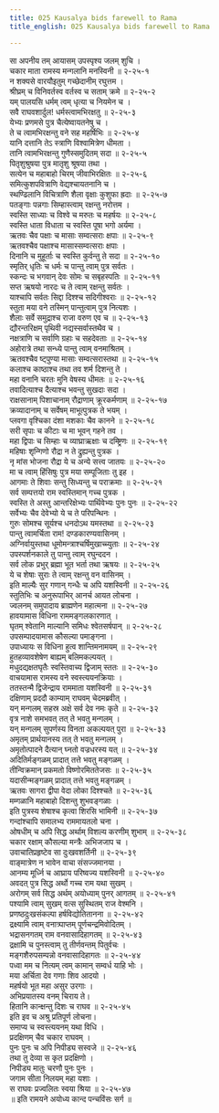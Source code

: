 ```yaml
---
title: 025 Kausalya bids farewell to Rama
title_english: 025 Kausalya bids farewell to Rama

---
```


<div class="audioEmbed"  caption="श्रीराम-हरिसीताराममूर्ति-घनपाठिभ्यां वचनम्" src="https://archive.org/download/Ramayana-recitation-Sriram-harisItArAmamUrti-Ghanapaati-v2/Kanda_2/Kanda_2_AYK-025-Kousalya_Ashirvachanam.mp3"></div>

सा अपनीय तम् आयासम् उपस्पृश्य जलम् शुचि ।  
चकार माता रामस्य मन्गलानि मनस्विनी ॥ २-२५-१  
न शक्यसे वारयौइतुम् गच्छेदानीम् रघुत्तम ।  
श्रीघ्रम् च विनिवर्तस्व वर्तस्व च सताम् क्रमे ॥ २-२५-२  
यम् पालयसि धर्मम् त्वम् धृत्या च नियमेन च ।  
सवै राघवशार्दुल! धर्मस्त्वामभिरक्षतु ॥ २-२५-३  
येभ्यः प्रणमसे पुत्र चैत्येष्वायतनेषु च ।  
ते च त्वामभिरक्षन्तु वने सह महर्षिभिः ॥ २-२५-४  
यानि दत्तानि तेऽ स्त्राणि विश्वामित्रेण धीमता ।  
तानि त्वामभिरक्षन्तु गुणैस्समुदितम् सदा ॥ २-२५-५  
पितृशुश्रुषया पुत्र मातृशु श्रूषया तथा ।  
सत्येन च महाबाहो चिरम् जीवाभिरक्षितः ॥ २-२५-६  
समित्कुशपवित्राणि वेद्यश्चायतनानि च ।  
स्थण्ढिलानि विचित्राणि शैला वृक्षाः कुशुफा ह्रदाः ॥ २-२५-७  
पतङ्गाः पन्नगाः सिम्हास्त्वाम् रक्षन्तु नरोत्तम ।  
स्वस्ति साध्याः च विश्वे च मरुतः च महर्षयः ॥ २-२५-८  
स्वस्ति धाता विधाता च स्वस्ति पूषा भगो अर्यमा ।  
ऋतवः चैव पक्षाः च मासाः सम्वत्सराः क्षपाः ॥ २-२५-९  
ऋतवश्चैव पक्षाश्च मासास्सम्वत्सराः क्षपाः ।  
दिनानि च मुहूर्ताः च स्वस्ति कुर्वन्तु ते सदा ॥ २-२५-१०  
स्मृतिर् धृतिः च धर्मः च पान्तु त्वाम् पुत्र सर्वतः ।  
स्कन्दः च भगवान् देवः सोमः च सबृहस्पतिः ॥ २-२५-११  
सप्त ऋषयो नारदः च ते त्वाम् रक्षन्तु सर्वतः ।  
याश्चापि सर्वतः सिद्दा दिश्श्च सदिगीश्वराः ॥ २-२५-१२  
स्तुता मया वने तस्मिन् पान्तुत्वाम् पुत्र नित्यशः ।  
शैलाः सर्वे समुद्राश्च राजा वरुण एव च ॥ २-२५-१३  
द्यौरन्तरिक्षम् पृथिवी नद्यस्सर्वास्तथैव च ।  
नक्षत्राणि च सर्वाणि ग्रहाः च सहदेवताः ॥ २-२५-१४  
अहोरात्रे तथा सन्ध्ये पान्तु त्वाम् वनमाश्रितम् ।  
ऋतवश्चैव ष्ट्पुण्या मासाः सम्वत्सरास्तथा ॥ २-२५-१५  
कलाश्च काष्ठाश्च तथा तव शर्म दिशन्तु ते ।  
महा वनानि चरतः मुनि वेषस्य धीमतः ॥ २-२५-१६  
तवादित्याश्च दैत्याश्च भवन्तु सुखदाः सदा ।  
राक्षसानाम् पिशाचानाम् रौद्राणाम् क्रूरकर्मणाम् ॥ २-२५-१७  
क्रव्यादानाम् च सर्वेषम् माभूत्पुत्रक ते भयम् ।  
प्लवगा वृश्चिका दंशा मशकाः चैव कानने ॥ २-२५-१८  
सरी सृपाः च कीटाः च मा भूवन् गहने तव ।  
महा द्विपाः च सिम्हाः च व्याघ्राऋक्षाः च दम्ष्ट्रिणः ॥ २-२५-१९  
महिषाः शृन्गिणो रौद्रा न ते द्रुह्यन्तु पुत्रक ।  
नृ मांस भोजना रौद्रा ये च अन्ये सत्त्व जातयः ॥ २-२५-२०  
मा च त्वाम् हिंसिषुः पुत्र मया सम्पूजिताः तु इह ।  
आगमाः ते शिवाः सन्तु सिध्यन्तु च पराक्रमाः ॥ २-२५-२१  
सर्व सम्पत्तयो राम स्वस्तिमान् गच्च पुत्रक ।  
स्वस्ति ते अस्तु आन्तरिक्षेभ्यः पार्थिवेभ्यः पुनः पुनः ॥ २-२५-२२  
सर्वेभ्यः चैव देवेभ्यो ये च ते परिपन्थिनः ।  
गुरुः सोमश्च सूर्यश्च धनदोऽथ यमस्तथा ॥ २-२५-२३  
पान्तु त्वामर्चिता राम! दण्डकारण्यवासिनम् ।  
अग्निर्वायुस्तथा धूमोमन्त्राश्चर्षिमुखाच्च्युताः ॥ २-२५-२४  
उपस्पर्शनकाले तु पान्तु त्वाम् रघुन्ददन ।  
सर्व लोक प्रभुर् ब्रह्मा भूत भर्ता तथा ऋषयः ॥ २-२५-२५  
ये च शेषाः सुराः ते त्वाम् रक्षन्तु वन वासिनम् ।  
इति माल्यैः सुर गणान् गन्धैः च अपि यशस्विनी ॥ २-२५-२६  
स्तुतिभिः च अनुरूपाभिर् आनर्च आयत लोचना ।  
ज्वलनम् समुपादाय ब्राह्मणेन महात्मना ॥ २-२५-२७  
हावयामास विधिना राममङ्गलकारणात् ।  
घृतम् श्वेतानि माल्यानि समिधः श्वेतसर्षपान् ॥ २-२५-२८  
उपसम्पादयामास कौसल्या पमाङ्गना ।  
उपाध्यायः स विधिना हुत्व शान्तिमनामयम् ॥ २-२५-२९  
हुतहव्यावशेषेण बाह्यम् बलिमकल्पयत् ।  
मधुदद्यक्षतघृतैः स्वस्तिवाच्य द्विजाम् स्ततः ॥ २-२५-३०  
वाचयामास रामस्य वने स्वस्त्ययनक्रियाः ।  
ततस्तन्मै द्विजेन्द्राय राममाता यशस्विनी ॥ २-२५-३१  
दक्षिणाम् प्रददौ काम्याम् राघवम् चेदमब्रवीत् ।  
यन् मन्गलम् सहस्र अक्षे सर्व देव नमः कृते ॥ २-२५-३२  
वृत्र नाशे समभवत् तत् ते भवतु मन्गलम् ।  
यन् मन्गलम् सुपर्णस्य विनता अकल्पयत् पुरा ॥ २-२५-३३  
अमृतम् प्रार्थयानस्य तत् ते भवतु मन्गलम् ।  
अमृतोत्पादने दैत्यान् घ्नतो वज्रधरस्य यत् ॥ २-२५-३४  
अदितिर्मङ्गळम् प्रादात् तत्ते भवतु मङ्गळम् ।  
तीन्विक्रमान् प्रकमतो विष्णोरमिततेजसः ॥ २-२५-३५  
यदासीन्मङ्गळम् प्रादात् तत्ते भवतु मङ्गळम् ।  
ऋतवः सागरा द्वीपा वेदा लोका दिश्श्चते ॥ २-२५-३६  
मम्गळानि महाबाहो दिशन्तु शुभवङ्गळाः ।  
इति पुत्रस्य शेषाश्च कृत्वा शिरसि भामिनी ॥ २-२५-३७  
गन्दांश्चापि समालभ्य राममायतलो चना ।  
ओषधीम् च अपि सिद्ध अर्थाम् विशल्य करणीम् शुभाम् ॥ २-२५-३८  
चकार रक्षाम् कौसल्या मन्त्रैः अभिजजाप च ।  
उवाचातिप्रहृष्टेव सा दुःखवशर्तिनी ॥ २-२५-३९  
वाङ्मात्रेण न भावेन वाचा संसज्जमानया ।  
आनम्य मूर्ध्नि च आघ्राय परिष्वज्य यशस्विनी ॥ २-२५-४०  
अवदत् पुत्र सिद्ध अर्थो गच्च राम यथा सुखम् ।  
अरोगम् सर्व सिद्ध अर्थम् अयोध्याम् पुनर् आगतम् ॥ २-२५-४१  
पश्यामि त्वाम् सुखम् वत्स सुस्थितम् राज वेश्मनि ।  
प्रणष्ठदुःखसंकल्पा हर्षविद्योतितानना ॥ २-२५-४२  
द्रक्ष्यामि त्वाम् वनात्र्पाप्तम् पूर्णचन्द्रमिवोदितम् ।  
भद्रासनगतम् राम वनवासादिहागतम् ॥ २-२५-४३  
द्रक्षामि च पुनस्त्वाम् तु तीर्णवन्तम् पितुर्वचः ।  
मङ्गशैरुपसम्पन्नो वनवासादिहागतः ॥ २-२५-४४  
पध्वा मम च नित्यम् त्वम् कामान् सम्वर्ध याहि भोः ।  
मया अर्चिता देव गणाः शिव आदयो ।  
महर्षयो भूत महा असुर उरगाः ।  
अभिप्रयातस्य वनम् चिराय ते।  
हितानि कान्क्षन्तु दिशः च राघव ॥ २-२५-४५  
इति इव च अश्रु प्रतिपूर्ण लोचना।  
समाप्य च स्वस्त्ययनम् यथा विधि ।  
प्रदक्षिणम् चैव चकार राघवम् ।  
पुनः पुनः च अपि निपीड्य सस्वजे ॥ २-२५-४६  
तथा तु देव्या स कृत प्रदक्षिणो ।  
निपीड्य मातुः चरणौ पुनः पुनः ।  
जगाम सीता निलयम् महा यशाः ।  
स राघवः प्रज्वलितः स्वया श्रिया ॥ २-२५-४७  
॥ इति रामयने अयोध्य कान्द पन्चविंसः सर्ग ॥